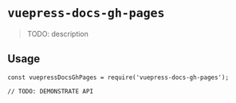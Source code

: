 # `vuepress-docs-gh-pages`

> TODO: description

## Usage

```
const vuepressDocsGhPages = require('vuepress-docs-gh-pages');

// TODO: DEMONSTRATE API
```
